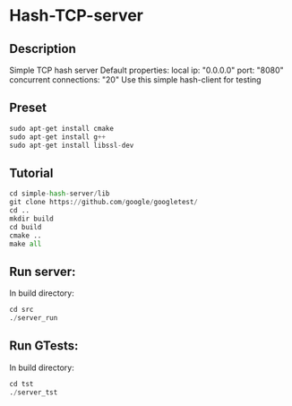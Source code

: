 # Hash-TCP-server

## Description
Simple TCP hash server
Default properties:
local ip: "0.0.0.0"
port: "8080"
concurrent connections: "20"
Use this simple hash-client for testing

## Preset
```python
sudo apt-get install cmake
sudo apt-get install g++
sudo apt-get install libssl-dev
```

## Tutorial

```python
cd simple-hash-server/lib
git clone https://github.com/google/googletest/
cd ..
mkdir build
cd build
cmake ..
make all
```

## Run server:
In build directory:
```python
cd src
./server_run
```

## Run GTests:
In build directory:
```python
cd tst
./server_tst
```
